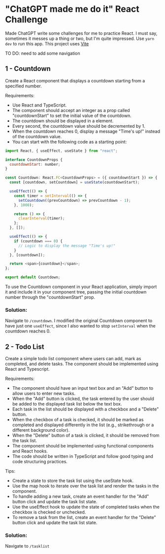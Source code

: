 # "ChatGPT made me do it" React Challenge

Made ChatGPT write some challenges for me to practice React. I must say, sometimes it messes up a thing or two, but I'm quite impressed.
Use `yarn dev` to run this app.
This project uses [Vite](https://vitejs.dev/)

TO DO: need to add some navigation

## 1 - Countdown

Create a React component that displays a countdown starting from a specified number.

Requirements:

- Use React and TypeScript.
- The component should accept an integer as a prop called "countdownStart" to set the initial value of the countdown.
- The countdown should be displayed in a <span> element.
- Every second, the countdown value should be decremented by 1.
- When the countdown reaches 0, display a message "Time's up!" instead of the countdown value.
- You can start with the following code as a starting point:

```javascript
import React, { useEffect, useState } from "react";

interface CountdownProps {
  countdownStart: number;
}

const Countdown: React.FC<CountdownProps> = ({ countdownStart }) => {
  const [countdown, setCountdown] = useState(countdownStart);

  useEffect(() => {
    const timer = setInterval(() => {
      setCountdown((prevCountdown) => prevCountdown - 1);
    }, 1000);

    return () => {
      clearInterval(timer);
    };
  }, []);

  useEffect(() => {
    if (countdown === 0) {
      // Logic to display the message "Time's up!"
    }
  }, [countdown]);

  return <span>{countdown}</span>;
};

export default Countdown;
```

To use the Countdown component in your React application, simply import it and include it in your component tree, passing the initial countdown number through the "countdownStart" prop.

### Solution:

Navigate to `/countdown`. I modified the original Countdown component to have just one `useEffect`, since I also wanted to stop `setInterval` when the countdown reaches 0.

## 2 - Todo List

Create a simple todo list component where users can add, mark as completed, and delete tasks. The component should be implemented using React and Typescript.

Requirements:

- The component should have an input text box and an "Add" button to allow users to enter new tasks.
- When the "Add" button is clicked, the task entered by the user should be added to the displayed task list below the text box.
- Each task in the list should be displayed with a checkbox and a "Delete" button.
- When the checkbox of a task is checked, it should be marked as completed and displayed differently in the list (e.g., strikethrough or a different background color).
- When the "Delete" button of a task is clicked, it should be removed from the task list.
- The component should be implemented using functional components and React hooks.
- The code should be written in TypeScript and follow good typing and code structuring practices.

Tips:

- Create a state to store the task list using the useState hook.
- Use the map hook to iterate over the task list and render the tasks in the component.
- To handle adding a new task, create an event handler for the "Add" button click and update the task list state.
- Use the useEffect hook to update the state of completed tasks when the checkbox is checked or unchecked.
- To remove a task from the list, create an event handler for the "Delete" button click and update the task list state.

### Solution:

Navigate to `/tasklist`
